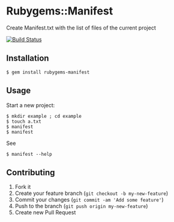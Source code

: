 # Rubygems::Manifest

Create Manifest.txt with the list of files of the current project

[![Build Status](https://secure.travis-ci.org/wojtekmach/rubygems-manifest.png?branch=master)](http://travis-ci.org/wojtekmach/rubygems-manifest)

## Installation

    $ gem install rubygems-manifest

## Usage

Start a new project:

    $ mkdir example ; cd example
    $ touch a.txt
    $ manifest 
    $ manifest

See

    $ manifest --help

## Contributing

1. Fork it
2. Create your feature branch (`git checkout -b my-new-feature`)
3. Commit your changes (`git commit -am 'Add some feature'`)
4. Push to the branch (`git push origin my-new-feature`)
5. Create new Pull Request
